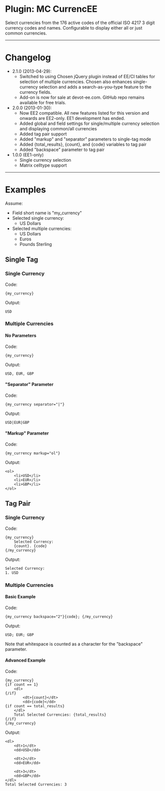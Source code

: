 Plugin: MC CurrencEE
====================
Select currencies from the 176 active codes of the official ISO 4217 3 digit currency codes and names. Configurable to display either all or just common currencies.

---------------------------------------------------------------------

Changelog
=========
- 2.1.0 (2013-04-29):
	- Switched to using Chosen jQuery plugin instead of EE/CI tables for selection of multiple currencies. Chosen also enhances single-currency selection and adds a search-as-you-type feature to the currency fields.
	- Add-on is now for sale at devot-ee.com. GitHub repo remains available for free trials.
- 2.0.0 (2013-01-30):
	- Now EE2 compatible. All new features listed for this version and onwards are EE2-only. EE1 development has ended.
	- Added global and field settings for single/multiple currency selection and displaying common/all currencies
	- Added tag pair support
	- Added "markup" and "separator" parameters to single-tag mode
	- Added {total_results}, {count}, and {code} variables to tag pair
	- Added "backspace" parameter to tag pair
- 1.0.0 (EE1-only)
	- Single currency selection
	- Matrix celltype support

---------------------------------------------------------------------

Examples
========

Assume:
- Field short name is "my_currency"
- Selected single currency:
	- US Dollars
- Selected multiple currencies:
	- US Dollars
	- Euros
	- Pounds Sterling

Single Tag
----------

### Single Currency

Code:

	{my_currency}

Output:

	USD


### Multiple Currencies

#### No Parameters

Code:

	{my_currency}

Output:

	USD, EUR, GBP



#### "Separator" Parameter

Code:

	{my_currency separator="|"}

Output:

	USD|EUR|GBP



#### "Markup" Parameter

Code:

	{my_currency markup="ol"}

Output:

	<ol>
		<li>USD</li>
		<li>EUR</li>
		<li>GBP</li>
	</ol>


Tag Pair
--------

### Single Currency

Code:

	{my_currency}
		Selected Currency:
		{count}. {code}
	{/my_currency}

Output:

	Selected Currency:
	1. USD


### Multiple Currencies

#### Basic Example

Code:

	{my_currency backspace="2"}{code}; {/my_currency}

Output:

	USD; EUR; GBP

Note that whitespace is counted as a character for the "backspace" parameter.



#### Advanced Example

Code:

	{my_currency}
	{if count == 1}
		<dl>
	{/if}
			<dt>{count}</dt>
			<dd>{code}</dd>
	{if count == total_results}
		</dl>
		Total Selected Currencies: {total_results}
	{/if}
	{/my_currency}

Output:

	<dl>
		<dt>1</dt>
		<dd>USD</dd>

		<dt>2</dt>
		<dd>EUR</dd>

		<dt>3</dt>
		<dd>GBP</dd>
	</dl>
	Total Selected Currencies: 3